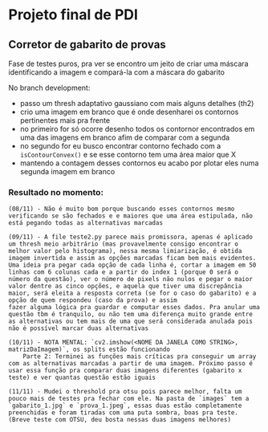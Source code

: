 # Projeto final de PDI

## Corretor de gabarito de provas

Fase de testes puros, pra ver se encontro um jeito de criar uma máscara identificando a imagem e compará-la com a máscara do gabarito

No branch development:

- passo um thresh adaptativo gaussiano com mais alguns detalhes (th2)
- crio uma imagem em branco que é onde desenharei os contornos pertinentes mais pra frente
- no primeiro for só ocorre desenho todos os contornor encontrados em uma das imagens em branco afim de comparar com a segunda
- no segundo for eu busco encontrar contorno fechado com a `isContourConvex()` e se esse contorno tem uma área maior que X
- mantendo a contagem desses contornos eu acabo por plotar eles numa segunda imagem em branco

### Resultado no momento:

    (08/11) - Não é muito bom porque buscando esses contornos mesmo verificando se são fechados e e maiores que uma área estipulada, não está pegando todas as alternativas marcadas

    (09/11) - A file teste2.py parece mais promissora, apenas é aplicado um thresh meio arbitrário (mas provavelmente consigo encontrar o melhor valor pelo histograma), nessa mesma limiarização, é obtida imagem invertida e assim as opções marcadas ficam bem mais evidentes. Uma ideia pra pegar cada opção de cada linha é, cortar a imagem em 50 linhas com 6 colunas cada e a partir do index 1 (porque 0 será o número da questão), ver o número de pixels não nulos e pegar o maior valor dentre as cinco opções, e aquela que tiver uma discrepância maior, será eleita a resposta correta (se for o caso do gabarito) e a opção de quem respondeu (caso da prova) e assim
    fazer alguma lógica pra guardar e computar esses dados. Pra anular uma questão tbm é tranquilo, ou não tem uma diferença muito grande entre as alternativas ou tem mais de uma que será considerada anulada pois não é possível marcar duas alternativas

    (10/11) - NOTA MENTAL: `cv2.imshow(<NOME DA JANELA COMO STRING>, matrizDaImagem)`, os splits estão funcionando
        Parte 2: Terminei as funções mais críticas pra conseguir um array com as alternativas marcadas a partir de uma imagem. Próximo passo é usar essa função pra comparar duas imagens diferentes (gabarito x teste) e ver quantas questão estão iguais

    (11/11) - Mudei o threshold pra otsu pois parece melhor, falta um pouco mais de testes pra fechar com ele. Na pasta de `images` tem a `gabarito_1.jpg` e `prova_1.jpeg`, essas duas estão completamente preenchidas e foram tiradas com uma puta sombra, boas pra teste. (Breve teste com OTSU, deu bosta nessas duas imagens melhores)
